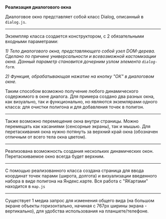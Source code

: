 **Реализация диалогового окна**

Диалоговое окно представляет собой класс Dialog, описанный в `dialog.js`.
___
Экземпляр класса создается конструктором, с 2 обязательными входными параметрами:

_1) Тело диалогового окна, представляющего собой узел DOM-дерева. 
Сделано по причине универсальности и всевозможной кастомизации окна.
Данный параметр становится дочерним узлом элемента `dialog-form`._

_2) Функция, обрабатывающая нажатие на кнопку "ОК" в диалоговом окне._

Таким способом возможно получение любого динамического содержимого в окне диалога.
Для примера создано два разных окна, как визуально, так и функционально, но являются экземлярами одного класса:
для очистки полигона и для добавления точек в полигон.

____

Также возможно перемещение окна внутри страницы. Можно перемещать как касаниями
(сенсорные экраны), так и мышью. Для перетаскивания окна нужно потянуть за 
верхний край окна (обозначен отличным от всего тела окна цветом).

___

Реализована возможность создания нескольких динамических окон. 
Перетаскиваемое окно всегда будет верхним.

___

С помощью реализованного класса создана страница для ввода координат точек
парами (широта, долгота) и визуализации введенного набора в виде полигона на 
Яндекс.карте. Вся работа с "ЯКартами" находится в `map.js`

___
Существует 1 медиа запрос для изменения общего вида (на большом экране объекты горизонтально,
начиная с 767px ширины экрана - вертикально), для удобства использования на планшете/телефоне.
